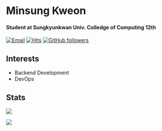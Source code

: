 # Minsung Kweon
#### Student at Sungkyunkwan Univ. Colledge of Computing 12th

[![Email](https://img.shields.io/badge/email-kevin136583@gmail.com-15a3fa?style=flat)](https://github.com/kweonminsung)
[![Hits](https://hits.seeyoufarm.com/api/count/incr/badge.svg?url=https%3A%2F%2Fgithub.com%2Fkweonminsung%2Fhit-counter&count_bg=%2315A3FA&title_bg=%23555555&icon=&icon_color=%23E7E7E7&title=hits&edge_flat=false)](https://hits.seeyoufarm.com)
[![GitHub followers](https://img.shields.io/github/followers/kweonminsung?label=Follow&style=social)](https://github.com/kweonminsung/?tab=follow)
## Interests
- Backend Development
- DevOps

## Stats

[![](https://github-readme-stats.vercel.app/api/top-langs/?username=kweonminsung&layout=compact)](https://github.com/kweonminsung)

[![](https://github-readme-stats.vercel.app/api/wakatime?username=kweonminsung)](https://github.com/kweonminsung)
